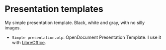 # Presentation templates

My simple presentation template. Black, white and gray, with no silly images.

* `Simple presentation.otp`: OpenDocument Presentation Template. I use it with [LibreOffice](https://www.libreoffice.org/download/).